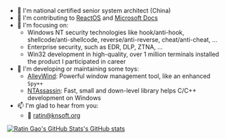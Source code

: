 - 🏅 I'm national certified senior system architect (China)
- 🌟 I'm contributing to [ReactOS](https://github.com/reactos/reactos) and [Microsoft Docs](https://github.com/MicrosoftDocs)
- 🦄 I'm focusing on:
    - Windows NT security technologies like hook/anti-hook, shellcode/anti-shellcode, reverse/anti-reverse, cheat/anti-cheat, ...
    - Enterprise security, such as EDR, DLP, ZTNA, ...
    - Win32 development in high-quality, over 1 million terminals installed the product I participated in career
- 🎨 I'm developing or maintaining some toys:
    - [AlleyWind](https://github.com/KNSoft/AlleyWind): Powerful window management tool, like an enhanced ``Spy++``
    - [NTAssassin](https://github.com/KNSoft/NTAssassin): Fast, small and down-level library helps C/C++ development on Windows
- 📫 I'm glad to hear from you:
    - 📧  [ratin@knsoft.org](mailto:ratin@knsoft.org)

[![Ratin Gao's GitHub Stats's GitHub stats](https://github-readme-stats.vercel.app/api?username=RatinCN&show_icons=true&theme=transparent)](https://github.com/anuraghazra/github-readme-stats)
